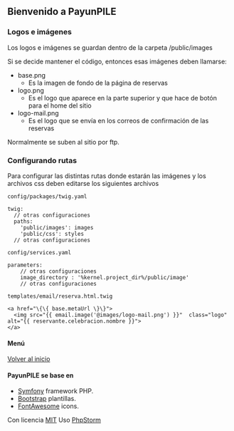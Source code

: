 ## Bienvenido a PayunPILE
### Logos e imágenes

Los logos e imágenes se guardan dentro de la carpeta /public/images

Si se decide mantener el código, entonces esas imágenes deben llamarse:

* base.png 
  * Es la imagen de fondo de la página de reservas
* logo.png
  * Es el logo que aparece en la parte superior y que hace de botón 
    para el home del sitio
* logo-mail.png
  * Es el logo que se envía en los correos de confirmación de las reservas

Normalmente se suben al sitio por ftp.


### Configurando rutas

Para configurar las distintas rutas donde estarán las imágenes y los archivos css
deben editarse los siguientes archivos

`
config/packages/twig.yaml
`
```
twig:
  // otras configuraciones
  paths:
    'public/images': images
    'public/css': styles
  // otras configuraciones 
```
`
config/services.yaml
`
```
parameters:
    // otras configuraciones
    image_directory : '%kernel.project_dir%/public/image'
    // otras configuraciones
```
`
templates/email/reserva.html.twig
`
```
<a href="\{\{ base.metaUrl \}\}">
  <img src="{{ email.image('@images/logo-mail.png') }}"  class="logo" alt="{{ reservante.celebracion.nombre }}">
</a>
```

#### Menú
[Volver al inicio][10]


#### PayunPILE se base en
- [Symfony][1] framework PHP.
- [Bootstrap](https://getbootstrap.com/) plantillas.
- [FontAwesome](https://fortawesome.github.io/Font-Awesome/) icons.

Con licencia [MIT](https://github.com/gerMdz/PayunPILE/blob/main/LICENSE)
Uso [PhpStorm][5]


[1]: https://symfony.com
[2]: https://symfony.com/doc/current/reference/requirements.html
[3]: https://symfony.com/doc/current/cookbook/configuration/web_server_configuration.html
[4]: https://symfony.com/download
[5]: https://jb.gg/OpenSource.
[6]: https://github.com/gerMdz/payunpile
[7]: https://germdz.github.io/incalinks/
[8]: https://github.com/gerMdz/PayunPILE.git
[10]: https://germdz.github.io/PayunPILE/
